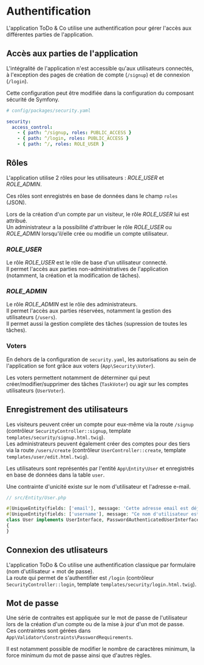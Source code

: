 # Authentification

L'application ToDo & Co utilise une authentification pour gérer l'accès aux différentes parties de l'application.

## Accès aux parties de l'application

L'intégralité de l'application n'est accessible qu'aux utilisateurs connectés, à l'exception des pages de création de compte (`/signup`) et de connexion (`/login`).

Cette configuration peut être modifiée dans la configuration du composant sécurité de Symfony.

```yaml
# config/packages/security.yaml

security:
  access_control:
    - { path: ^/signup, roles: PUBLIC_ACCESS }
    - { path: ^/login, roles: PUBLIC_ACCESS }
    - { path: ^/, roles: ROLE_USER }
```

## Rôles

L'application utilise 2 rôles pour les utilisateurs : _ROLE_USER_ et _ROLE_ADMIN_.

Ces rôles sont enregistrés en base de données dans le champ `roles` (JSON).

Lors de la création d'un compte par un visiteur, le rôle _ROLE_USER_ lui est attribué.  
Un administrateur a la possibilité d'attribuer le rôle _ROLE_USER_ ou _ROLE_ADMIN_ lorsqu'il/elle crée ou modifie un compte utilisateur.

### _ROLE_USER_

Le rôle _ROLE_USER_ est le rôle de base d'un utilisateur connecté.  
Il permet l'accès aux parties non-administratives de l'application (notamment, la création et la modification de tâches).

### _ROLE_ADMIN_

Le rôle _ROLE_ADMIN_ est le rôle des administrateurs.  
Il permet l'accès aux parties réservées, notamment la gestion des utilisateurs (`/users`).  
Il permet aussi la gestion complète des tâches (supression de toutes les tâches).

### Voters

En dehors de la configuration de `security.yaml`, les autorisations au sein de l'application se font grâce aux voters (`App\Security\Voter`).

Les voters permettent notamment de déterminer qui peut créer/modifier/supprimer des tâches (`TaskVoter`) ou agir sur les comptes utilisateurs (`UserVoter`).

## Enregistrement des utilisateurs

Les visiteurs peuvent créer un compte pour eux-même via la route `/signup` (contrôleur `SecurityController::signup`, template `templates/security/signup.html.twig`).  
Les administrateurs peuvent également créer des comptes pour des tiers via la route `/users/create` (contrôleur `UserController::create`, template `templates/user/edit.html.twig`).

Les utilisateurs sont représentés par l'entité `App\Entity\User` et enregistrés en base de données dans la table `user`.

Une contrainte d'unicité existe sur le nom d'utilisateur et l'adresse e-mail.

```php
// src/Entity/User.php

#[UniqueEntity(fields: ['email'], message: 'Cette adresse email est déjà utilisée.')]
#[UniqueEntity(fields: ['username'], message: "Ce nom d'utilisateur est déjà utilisé.")]
class User implements UserInterface, PasswordAuthenticatedUserInterface
{
}
```

## Connexion des utlisateurs

L'application ToDo & Co utilise une authentification classique par formulaire (nom d'utilisateur + mot de passe).  
La route qui permet de s'authentifier est `/login` (contrôleur `SecurityController::login`, template `templates/security/login.html.twig`).

## Mot de passe

Une série de contraites est appliquée sur le mot de passe de l'utilisateur lors de la création d'un compte ou de la mise à jour d'un mot de passe.  
Ces contraintes sont gérées dans `App\Validator\Constraints\PasswordRequirements`.

Il est notamment possible de modifier le nombre de caractères minimum, la force minimum du mot de passe ainsi que d'autres règles.
